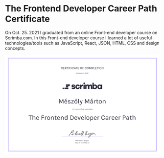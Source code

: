 # The Frontend Developer Career Path Certificate

On Oct. 25. 2021 I graduated from an online Front-end developer course on Scrimba.com.
In this Front-end developer course I learned a lot of useful technologies/tools such as JavaScript, React, JSON, HTML, CSS and design concepts.

<img src="https://github.com/marcmesz/Frontend-Developer-Certificate/blob/801d4827e99a9f341b6d2a75b093608af8dcfcc8/CERTIFICATE%20OF%20COMPLETION%20-%20The%20Frontend%20Developer%20Career%20Path.png?raw=true" alt="The Frontend Developer Career Path Certificate" />

